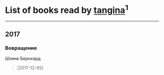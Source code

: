 # List of books read by [tangina](https://www.facebook.com/app_scoped_user_id/10155555907294681/)<sup>1</sup>
---

## 2017

### Вовращение
Шлинк Бернхард
> [2017-12-05] 



